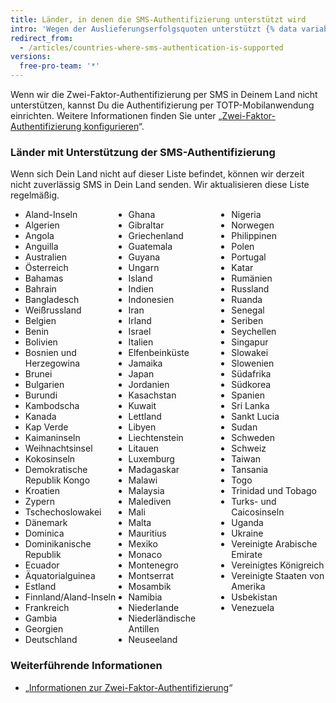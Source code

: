 ```yaml
---
title: Länder, in denen die SMS-Authentifizierung unterstützt wird
intro: 'Wegen der Auslieferungserfolgsquoten unterstützt {% data variables.product.product_name %} die Zwei-Faktor-Authentifizierung per SMS nur in bestimmten Ländern.'
redirect_from:
  - /articles/countries-where-sms-authentication-is-supported
versions:
  free-pro-team: '*'
---
```


Wenn wir die Zwei-Faktor-Authentifizierung per SMS in Deinem Land nicht unterstützen, kannst Du die Authentifizierung per TOTP-Mobilanwendung einrichten. Weitere Informationen finden Sie unter „[Zwei-Faktor-Authentifizierung konfigurieren](/articles/configuring-two-factor-authentication)“.

### Länder mit Unterstützung der SMS-Authentifizierung

Wenn sich Dein Land nicht auf dieser Liste befindet, können wir derzeit nicht zuverlässig SMS in Dein Land senden. Wir aktualisieren diese Liste regelmäßig.

<ul style="-webkit-column-count: 3; -moz-column-count: 3; column-count: 3;">
<li>Aland-Inseln</li>
<li>Algerien</li>
<li>Angola</li>
<li>Anguilla</li>
<li>Australien</li>
<li>Österreich</li>
<li>Bahamas</li>
<li>Bahrain</li>
<li>Bangladesch</li>
<li>Weißrussland</li>
<li>Belgien</li>
<li>Benin</li>
<li>Bolivien</li>
<li>Bosnien und Herzegowina</li>
<li>Brunei</li>
<li>Bulgarien</li>
<li>Burundi</li>
<li>Kambodscha</li>
<li>Kanada</li>
<li>Kap Verde</li>
<li>Kaimaninseln</li>
<li>Weihnachtsinsel</li>
<li>Kokosinseln</li>
<li>Demokratische Republik Kongo</li>
<li>Kroatien</li>
<li>Zypern</li>
<li>Tschechoslowakei</li>
<li>Dänemark</li>
<li>Dominica</li>
<li>Dominikanische Republik</li>
<li>Ecuador</li>
<li>Äquatorialguinea</li>
<li>Estland</li>
<li>Finnland/Aland-Inseln</li>
<li>Frankreich</li>
<li>Gambia</li>
<li>Georgien</li>
<li>Deutschland</li>
<li>Ghana</li>
<li>Gibraltar</li>
<li>Griechenland</li>
<li>Guatemala</li>
<li>Guyana</li>
<li>Ungarn</li>
<li>Island</li>
<li>Indien</li>
<li>Indonesien</li>
<li>Iran</li>
<li>Irland</li>
<li>Israel</li>
<li>Italien</li>
<li>Elfenbeinküste</li>
<li>Jamaika</li>
<li>Japan</li>
<li>Jordanien</li>
<li>Kasachstan</li>
<li>Kuwait</li>
<li>Lettland</li>
<li>Libyen</li>
<li>Liechtenstein</li>
<li>Litauen</li>
<li>Luxemburg</li>
<li>Madagaskar</li>
<li>Malawi</li>
<li>Malaysia</li>
<li>Malediven</li>
<li>Mali</li>
<li>Malta</li>
<li>Mauritius</li>
<li>Mexiko</li>
<li>Monaco</li>
<li>Montenegro</li>
<li>Montserrat</li>
<li>Mosambik</li>
<li>Namibia</li>
<li>Niederlande</li>
<li>Niederländische Antillen</li>
<li>Neuseeland</li>
<li>Nigeria</li>
<li>Norwegen</li>
<li>Philippinen</li>
<li>Polen</li>
<li>Portugal</li>
<li>Katar</li>
<li>Rumänien</li>
<li>Russland</li>
<li>Ruanda</li>
<li>Senegal</li>
<li>Seriben</li>
<li>Seychellen</li>
<li>Singapur</li>
<li>Slowakei</li>
<li>Slowenien</li>
<li>Südafrika</li>
<li>Südkorea</li>
<li>Spanien</li>
<li>Sri Lanka</li>
<li>Sankt Lucia</li>
<li>Sudan</li>
<li>Schweden</li>
<li>Schweiz</li>
<li>Taiwan</li>
<li>Tansania</li>
<li>Togo</li>
<li>Trinidad und Tobago</li>
<li>Turks- und Caicosinseln</li>
<li>Uganda</li>
<li>Ukraine</li>
<li>Vereinigte Arabische Emirate</li>
<li>Vereinigtes Königreich</li>
<li>Vereinigte Staaten von Amerika</li>
<li>Usbekistan</li>
<li>Venezuela</li>
</ul>

### Weiterführende Informationen

- „[Informationen zur Zwei-Faktor-Authentifizierung](/articles/about-two-factor-authentication)“
